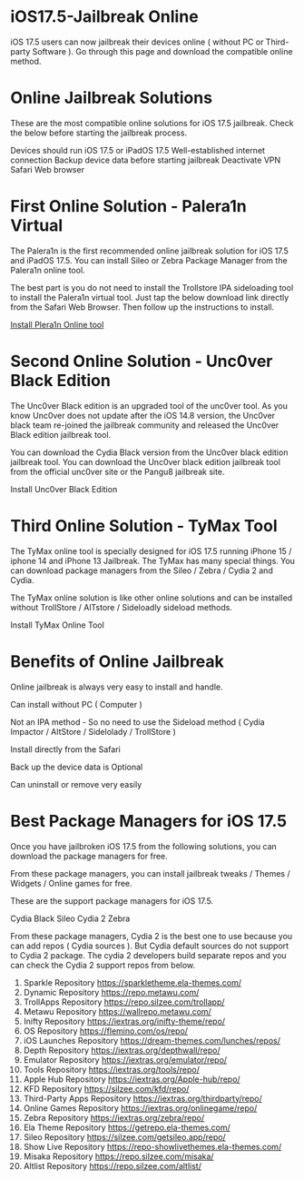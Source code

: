 # iOS17.5-Jailbreak Online

iOS 17.5 users can now jailbreak their devices online ( without PC or Third-party Software ). Go through this page and download the compatible online method.

# Online Jailbreak Solutions

These are the most compatible online solutions for iOS 17.5 jailbreak. Check the below before starting the jailbreak process.

Devices should run iOS 17.5 or iPadOS 17.5
Well-established internet connection
Backup device data before starting jailbreak
Deactivate VPN 
Safari Web browser


# First Online Solution - Palera1n Virtual 

The Palera1n is the first recommended online jailbreak solution for iOS 17.5 and iPadOS 17.5. You can install Sileo or Zebra Package Manager from the Palera1n online tool. 

The best part is you do not need to install the Trollstore IPA sideloading tool to install the Palera1n virtual tool. Just tap the below download link directly from the Safari Web Browser. Then follow up the instructions to install.

[Install Plera1n Online tool]([url](https://download.pangu8.com/install/palerain-virtual/17-4/))


# Second Online Solution - Unc0ver Black Edition 

The Unc0ver Black edition is an upgraded tool of the unc0ver tool. As you know Unc0ver does not update after the iOS 14.8 version, the Unc0ver black team re-joined the jailbreak community and released the Unc0ver Black edition jailbreak tool.

You can download the Cydia Black version from the Unc0ver black edition jailbreak tool. You can download the Unc0ver black edition jailbreak tool from the official unc0ver site or the Pangu8 jailbreak site.

Install Unc0ver Black Edition 


# Third Online Solution - TyMax Tool

The TyMax online tool is specially designed for iOS 17.5 running iPhone 15 / iphone 14 and iPhone 13 Jailbreak. The TyMax has many special things. You can download package managers from the Sileo / Zebra / Cydia 2 and Cydia. 

The TyMax online solution is like other online solutions and can be installed without TrollStore  / AlTstore / Sideloadly sideload methods.

Install TyMax Online Tool


# Benefits of Online Jailbreak

Online jailbreak is always very easy to install and handle. 

Can install without PC ( Computer )

Not an IPA method - So no need to use the Sideload method ( Cydia Impactor / AltStore / Sidelolady / TrollStore ) 

Install directly from the Safari

Back up the device data is Optional 

Can uninstall or remove very easily


# Best Package Managers for iOS 17.5

Once you have jailbroken iOS 17.5 from the following solutions, you can download the package managers for free.

From these package managers, you can install jailbreak tweaks / Themes / Widgets / Online games for free.  

These are the support package managers for iOS 17.5.

Cydia Black 
Sileo
Cydia 2
Zebra

From these package managers, Cydia 2 is the best one to use because you can add repos ( Cydia sources ). But Cydia default sources do not support to Cydia 2 package.  The cydia 2 developers build separate repos and you can check the Cydia 2 support repos from below.

 
1. Sparkle Repository
https://sparkletheme.ela-themes.com/
2. Dynamic Repository
https://repo.metawu.com/
3. TrollApps Repository
https://repo.silzee.com/trollapp/
4. Metawu Repository
https://wallrepo.metawu.com/
5. Inifty Repository
https://iextras.org/inifty-theme/repo/
6. OS Repository
https://flemino.com/os/repo/
7. iOS Launches Repository
https://dream-themes.com/lunches/repos/
8. Depth Repository
https://iextras.org/depthwall/repo/
9. Emulator Repository
https://iextras.org/emulator/repo/
10. Tools Repository
https://iextras.org/tools/repo/
11. Apple Hub Repository
https://iextras.org/Apple-hub/repo/
12. KFD Repository
https://silzee.com/kfd/repo/
13. Third-Party Apps Repository
https://iextras.org/thirdparty/repo/
14. Online Games Repository
https://iextras.org/onlinegame/repo/
15. Zebra Repository
https://iextras.org/zebra/repo/
16. Ela Theme Repository
https://getrepo.ela-themes.com/
17. Sileo Repository
https://silzee.com/getsileo.app/repo/
18. Show Live Repository
https://repo-showlivethemes.ela-themes.com/
19. Misaka Repository
https://repo.silzee.com/misaka/
20. Altlist Repository
https://repo.silzee.com/altlist/




